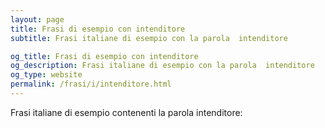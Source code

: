 ```yaml
---
layout: page
title: Frasi di esempio con intenditore 
subtitle: Frasi italiane di esempio con la parola  intenditore

og_title: Frasi di esempio con intenditore 
og_description: Frasi italiane di esempio con la parola  intenditore
og_type: website
permalink: /frasi/i/intenditore.html
---
```


Frasi italiane di esempio contenenti la parola intenditore:


